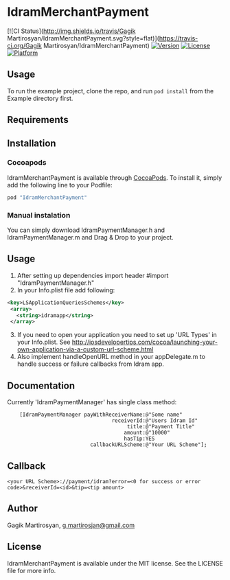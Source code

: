 # IdramMerchantPayment

[![CI Status](http://img.shields.io/travis/Gagik Martirosyan/IdramMerchantPayment.svg?style=flat)](https://travis-ci.org/Gagik Martirosyan/IdramMerchantPayment)
[![Version](https://img.shields.io/cocoapods/v/IdramMerchantPayment.svg?style=flat)](http://cocoapods.org/pods/IdramMerchantPayment)
[![License](https://img.shields.io/cocoapods/l/IdramMerchantPayment.svg?style=flat)](http://cocoapods.org/pods/IdramMerchantPayment)
[![Platform](https://img.shields.io/cocoapods/p/IdramMerchantPayment.svg?style=flat)](http://cocoapods.org/pods/IdramMerchantPayment)

## Usage

To run the example project, clone the repo, and run `pod install` from the Example directory first.

## Requirements

## Installation

### Cocoapods
IdramMerchantPayment is available through [CocoaPods](http://cocoapods.org). To install
it, simply add the following line to your Podfile:

```ruby
pod "IdramMerchantPayment"
```

### Manual instalation 
You can simply download IdramPaymentManager.h and IdramPaymentManager.m and Drag & Drop to your project.

## Usage 
  1. After setting up dependencies import header 
     #import "IdramPaymentManager.h"
  2. In your Info.plist file add following:
``` XML
<key>LSApplicationQueriesSchemes</key>
 <array>
   <string>idramapp</string>
 </array>
```

  3. If you need to open your application you need to set up 'URL Types' in your Info.plist. See http://iosdevelopertips.com/cocoa/launching-your-own-application-via-a-custom-url-scheme.html
  4. Also implement handleOpenURL method in your appDelegate.m to handle success or failure callbacks from Idram app.
  

## Documentation 
Currently 'IdramPaymentManager' has single class method:

``` ObjC
    [IdramPaymentManager payWithReceiverName:@"Some name"
                                  receiverId:@"Users Idram Id"
                                       title:@"Payment Title"
                                      amount:@"10000"
                                      hasTip:YES
                           callbackURLScheme:@"Your URL Scheme"];
```
    
## Callback
```
<your URL Scheme>://payment/idram?error=<0 for success or error code>&receiverId=<id>&tip=<tip amount>
```

##
  



## Author

Gagik Martirosyan, g.martirosjan@gmail.com

## License

IdramMerchantPayment is available under the MIT license. See the LICENSE file for more info.
